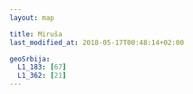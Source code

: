 ```yaml
---
layout: map

title: Miruša
last_modified_at: 2018-05-17T00:48:14+02:00

geoSrbija:
  L1_183: [67]
  L1_362: [21]
---
```

